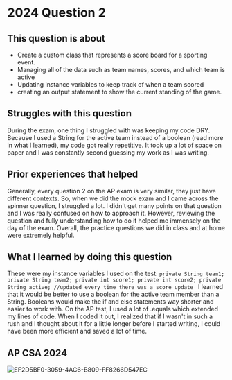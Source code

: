 # 2024 Question 2

## This question is about 
- Create a custom class that represents a score board for a sporting event.
- Managing all of the data such as team names, scores, and which team is active
- Updating instance variables to keep track of when a team scored
- creating an output statement to show the current standing of the game. 

## Struggles with this question
During the exam, one thing I struggled with was keeping my code DRY. Because I used
a String for the active team instead of a boolean (read more in what I learned), my code
got really repetitive. It took up a lot of space on paper and I was constantly second
guessing my work as I was writing.

## Prior experiences that helped 
Generally, every question 2 on the AP exam is very similar, they just have different contexts.
So, when we did the mock exam and I came across the spinner question, I struggled a lot. I didn't
get many points on that question and I was really confused on how to approach it. However, reviewing
the question and fully understanding how to do it helped me immensely on the day of the exam.
Overall, the practice questions we did in class and at home were extremely helpful. 

## What I learned by doing this question 
These were my instance variables I used on the test:
	```
private String team1;
private String team2;
private int score1;
private int score2;
private String active; //updated every time there was a score update 
	```
I learned that it would be better to use a boolean for the active team member than a String.
Booleans would make the if and else statements way shorter and easier to work with. On the AP
test, I used a lot of .equals which extended my lines of code. When I coded it out, I realized
that if I wasn't in such a rush and I thought about it for a little longer before I started
writing, I could have been more efficient and saved a lot of time.

## AP CSA 2024
![EF2D5BF0-3059-4AC6-B809-FF8266D547EC](https://github.com/abigailm124/csa-mp3-pd3/assets/155492909/92580d4f-fbd3-4a9b-bc77-2534fb844ec5)

